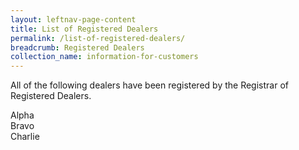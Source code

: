 ```yaml
---
layout: leftnav-page-content
title: List of Registered Dealers
permalink: /list-of-registered-dealers/
breadcrumb: Registered Dealers
collection_name: information-for-customers
---
```


All of the following dealers have been registered by the Registrar of Registered Dealers.

Alpha<br>
Bravo<br>
Charlie<br>
